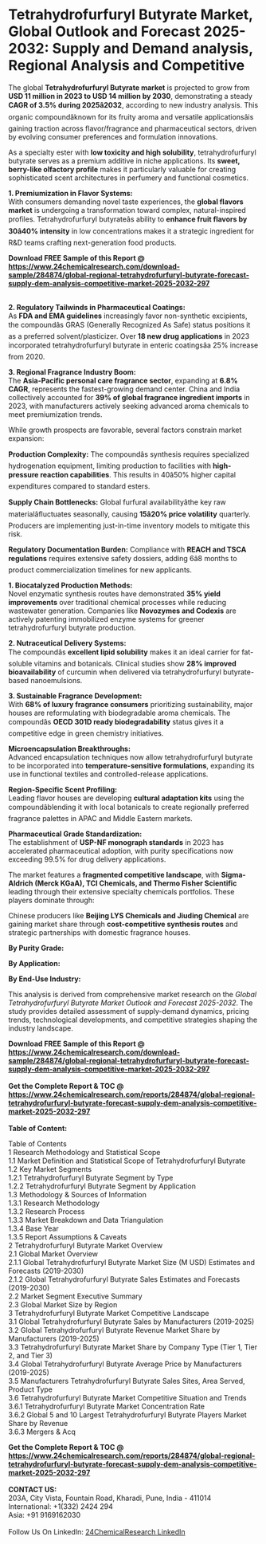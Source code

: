 <h1>Tetrahydrofurfuryl Butyrate Market, Global Outlook and Forecast 2025-2032: Supply and Demand analysis, Regional Analysis and Competitive</h1><p>The global <strong>Tetrahydrofurfuryl Butyrate market</strong> is projected to grow from <strong>USD 11 million in 2023 to USD 14 million by 2030</strong>, demonstrating a steady <strong>CAGR of 3.5% during 2025â2032</strong>, according to new industry analysis. This organic compoundâknown for its fruity aroma and versatile applicationsâis gaining traction across flavor/fragrance and pharmaceutical sectors, driven by evolving consumer preferences and formulation innovations.</p><p>As a specialty ester with <strong>low toxicity and high solubility</strong>, tetrahydrofurfuryl butyrate serves as a premium additive in niche applications. Its <strong>sweet, berry-like olfactory profile</strong> makes it particularly valuable for creating sophisticated scent architectures in perfumery and functional cosmetics.</p><p><strong>1. Premiumization in Flavor Systems:</strong><br>
With consumers demanding novel taste experiences, the <strong>global flavors market</strong> is undergoing a transformation toward complex, natural-inspired profiles. Tetrahydrofurfuryl butyrateâs ability to <strong>enhance fruit flavors by 30â40% intensity</strong> in low concentrations makes it a strategic ingredient for R&amp;D teams crafting next-generation food products.</p><div><b>Download FREE Sample of this Report @ 
            <a href="https://www.24chemicalresearch.com/download-sample/284874/global-regional-tetrahydrofurfuryl-butyrate-forecast-supply-dem-analysis-competitive-market-2025-2032-297">
            https://www.24chemicalresearch.com/download-sample/284874/global-regional-tetrahydrofurfuryl-butyrate-forecast-supply-dem-analysis-competitive-market-2025-2032-297</a></b></div><br><p><strong>2. Regulatory Tailwinds in Pharmaceutical Coatings:</strong><br>
As <strong>FDA and EMA guidelines</strong> increasingly favor non-synthetic excipients, the compoundâs GRAS (Generally Recognized As Safe) status positions it as a preferred solvent/plasticizer. Over <strong>18 new drug applications</strong> in 2023 incorporated tetrahydrofurfuryl butyrate in enteric coatingsâa 25% increase from 2020.</p><p><strong>3. Regional Fragrance Industry Boom:</strong><br>
The <strong>Asia-Pacific personal care fragrance sector</strong>, expanding at <strong>6.8% CAGR</strong>, represents the fastest-growing demand center. China and India collectively accounted for <strong>39% of global fragrance ingredient imports</strong> in 2023, with manufacturers actively seeking advanced aroma chemicals to meet premiumization trends.</p><p>While growth prospects are favorable, several factors constrain market expansion:</p><p><strong>Production Complexity:</strong> The compoundâs synthesis requires specialized hydrogenation equipment, limiting production to facilities with <strong>high-pressure reaction capabilities</strong>. This results in 40â50% higher capital expenditures compared to standard esters.</p><p><strong>Supply Chain Bottlenecks:</strong> Global furfural availabilityâthe key raw materialâfluctuates seasonally, causing <strong>15â20% price volatility</strong> quarterly. Producers are implementing just-in-time inventory models to mitigate this risk.</p><p><strong>Regulatory Documentation Burden:</strong> Compliance with <strong>REACH and TSCA regulations</strong> requires extensive safety dossiers, adding 6â8 months to product commercialization timelines for new applicants.</p><p><strong>1. Biocatalyzed Production Methods:</strong><br>
Novel enzymatic synthesis routes have demonstrated <strong>35% yield improvements</strong> over traditional chemical processes while reducing wastewater generation. Companies like <strong>Novozymes and Codexis</strong> are actively patenting immobilized enzyme systems for greener tetrahydrofurfuryl butyrate production.</p><p><strong>2. Nutraceutical Delivery Systems:</strong><br>
The compoundâs <strong>excellent lipid solubility</strong> makes it an ideal carrier for fat-soluble vitamins and botanicals. Clinical studies show <strong>28% improved bioavailability</strong> of curcumin when delivered via tetrahydrofurfuryl butyrate-based nanoemulsions.</p><p><strong>3. Sustainable Fragrance Development:</strong><br>
With <strong>68% of luxury fragrance consumers</strong> prioritizing sustainability, major houses are reformulating with biodegradable aroma chemicals. The compoundâs <strong>OECD 301D ready biodegradability</strong> status gives it a competitive edge in green chemistry initiatives.</p><p><strong>Microencapsulation Breakthroughs:</strong><br>
	Advanced encapsulation techniques now allow tetrahydrofurfuryl butyrate to be incorporated into <strong>temperature-sensitive formulations</strong>, expanding its use in functional textiles and controlled-release applications.</p><p><strong>Region-Specific Scent Profiling:</strong><br>
	Leading flavor houses are developing <strong>cultural adaptation kits</strong> using the compoundâblending it with local botanicals to create regionally preferred fragrance palettes in APAC and Middle Eastern markets.</p><p><strong>Pharmaceutical Grade Standardization:</strong><br>
	The establishment of <strong>USP-NF monograph standards</strong> in 2023 has accelerated pharmaceutical adoption, with purity specifications now exceeding 99.5% for drug delivery applications.</p><p>The market features a <strong>fragmented competitive landscape</strong>, with <strong>Sigma-Aldrich (Merck KGaA), TCI Chemicals, and Thermo Fisher Scientific</strong> leading through their extensive specialty chemicals portfolios. These players dominate through:</p><p>Chinese producers like <strong>Beijing LYS Chemicals and Jiuding Chemical</strong> are gaining market share through <strong>cost-competitive synthesis routes</strong> and strategic partnerships with domestic fragrance houses.</p><p><strong>By Purity Grade:</strong></p><p><strong>By Application:</strong></p><p><strong>By End-Use Industry:</strong></p><p>This analysis is derived from comprehensive market research on the <em>Global Tetrahydrofurfuryl Butyrate Market Outlook and Forecast 2025-2032</em>. The study provides detailed assessment of supply-demand dynamics, pricing trends, technological developments, and competitive strategies shaping the industry landscape.</p><div><b>Download FREE Sample of this Report @ 
            <a href="https://www.24chemicalresearch.com/download-sample/284874/global-regional-tetrahydrofurfuryl-butyrate-forecast-supply-dem-analysis-competitive-market-2025-2032-297">
            https://www.24chemicalresearch.com/download-sample/284874/global-regional-tetrahydrofurfuryl-butyrate-forecast-supply-dem-analysis-competitive-market-2025-2032-297</a></b></div><br><div><b>Get the Complete Report & TOC @ 
            <a href="https://www.24chemicalresearch.com/reports/284874/global-regional-tetrahydrofurfuryl-butyrate-forecast-supply-dem-analysis-competitive-market-2025-2032-297">
            https://www.24chemicalresearch.com/reports/284874/global-regional-tetrahydrofurfuryl-butyrate-forecast-supply-dem-analysis-competitive-market-2025-2032-297</a></b></div><br>
            <b>Table of Content:</b><p>Table of Contents<br />
1 Research Methodology and Statistical Scope<br />
1.1 Market Definition and Statistical Scope of Tetrahydrofurfuryl Butyrate<br />
1.2 Key Market Segments<br />
1.2.1 Tetrahydrofurfuryl Butyrate Segment by Type<br />
1.2.2 Tetrahydrofurfuryl Butyrate Segment by Application<br />
1.3 Methodology & Sources of Information<br />
1.3.1 Research Methodology<br />
1.3.2 Research Process<br />
1.3.3 Market Breakdown and Data Triangulation<br />
1.3.4 Base Year<br />
1.3.5 Report Assumptions & Caveats<br />
2 Tetrahydrofurfuryl Butyrate Market Overview<br />
2.1 Global Market Overview<br />
2.1.1 Global Tetrahydrofurfuryl Butyrate Market Size (M USD) Estimates and Forecasts (2019-2030)<br />
2.1.2 Global Tetrahydrofurfuryl Butyrate Sales Estimates and Forecasts (2019-2030)<br />
2.2 Market Segment Executive Summary<br />
2.3 Global Market Size by Region<br />
3 Tetrahydrofurfuryl Butyrate Market Competitive Landscape<br />
3.1 Global Tetrahydrofurfuryl Butyrate Sales by Manufacturers (2019-2025)<br />
3.2 Global Tetrahydrofurfuryl Butyrate Revenue Market Share by Manufacturers (2019-2025)<br />
3.3 Tetrahydrofurfuryl Butyrate Market Share by Company Type (Tier 1, Tier 2, and Tier 3)<br />
3.4 Global Tetrahydrofurfuryl Butyrate Average Price by Manufacturers (2019-2025)<br />
3.5 Manufacturers Tetrahydrofurfuryl Butyrate Sales Sites, Area Served, Product Type<br />
3.6 Tetrahydrofurfuryl Butyrate Market Competitive Situation and Trends<br />
3.6.1 Tetrahydrofurfuryl Butyrate Market Concentration Rate<br />
3.6.2 Global 5 and 10 Largest Tetrahydrofurfuryl Butyrate Players Market Share by Revenue<br />
3.6.3 Mergers & Acq</p><div><b>Get the Complete Report & TOC @ 
            <a href="https://www.24chemicalresearch.com/reports/284874/global-regional-tetrahydrofurfuryl-butyrate-forecast-supply-dem-analysis-competitive-market-2025-2032-297">
            https://www.24chemicalresearch.com/reports/284874/global-regional-tetrahydrofurfuryl-butyrate-forecast-supply-dem-analysis-competitive-market-2025-2032-297</a></b></div><br><b>CONTACT US:</b><br>
            203A, City Vista, Fountain Road, Kharadi, Pune, India - 411014<br>
            International: +1(332) 2424 294<br>
            Asia: +91 9169162030 <br><br>
            Follow Us On LinkedIn: <a href="https://www.linkedin.com/company/24chemicalresearch/">24ChemicalResearch LinkedIn</a>